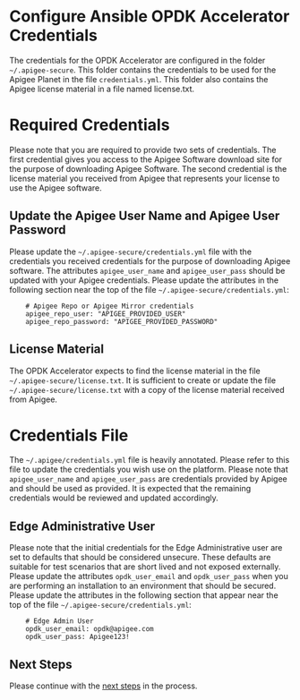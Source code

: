 # Configure Ansible OPDK Accelerator Credentials

The credentials for the OPDK Accelerator are configured in the folder `~/.apigee-secure`. This folder contains the 
credentials to be used for the Apigee Planet in the file `credentials.yml`. This folder also contains the Apigee license 
material in a file named license.txt. 

# Required Credentials

Please note that you are required to provide two sets of credentials. The first credential gives you access to the Apigee
Software download site for the purpose of downloading Apigee Software. The second credential is the license material you 
received from Apigee that represents your license to use the Apigee software.  

## Update the Apigee User Name and Apigee User Password

Please update the `~/.apigee-secure/credentials.yml` file with the credentials you received credentials for the purpose 
of downloading Apigee software. The attributes `apigee_user_name` and `apigee_user_pass` should be updated with your
Apigee credentials. Please update the attributes in the following section near the top of the file 
`~/.apigee-secure/credentials.yml`:

        # Apigee Repo or Apigee Mirror credentials
        apigee_repo_user: "APIGEE_PROVIDED_USER"
        apigee_repo_password: "APIGEE_PROVIDED_PASSWORD"
  
## License Material

The OPDK Accelerator expects to find the license material in the file `~/.apigee-secure/license.txt`. It is sufficient 
to create or update the file `~/.apigee-secure/license.txt` with a copy of the license material received from Apigee.

# Credentials File

The `~/.apigee/credentials.yml` file is heavily annotated. Please refer to this file to update the credentials you wish 
use on the platform. Please note that `apigee_user_name` and `apigee_user_pass` are credentials provided by Apigee and
should be used as provided. It is expected that the remaining credentials would be reviewed and updated accordingly.  

## Edge Administrative User

Please note that the initial credentials for the Edge Administrative user are set to defaults that should be considered 
unsecure. These defaults are suitable for test scenarios that are short lived and not exposed externally. Please update
the attributes `opdk_user_email` and `opdk_user_pass` when you are performing an installation to an environment that 
should be secured. Please update the attributes in the following section that appear near the top of the file 
`~/.apigee-secure/credentials.yml`:

        # Edge Admin User
        opdk_user_email: opdk@apigee.com
        opdk_user_pass: Apigee123!
		
## Next Steps

Please continue with the [next steps](README.md#quick-start-usage-overview) in the process.
